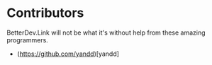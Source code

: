 # Contributors

BetterDev.Link will not be what it's without help from these amazing
programmers.

- (https://github.com/yandd)[yandd]

